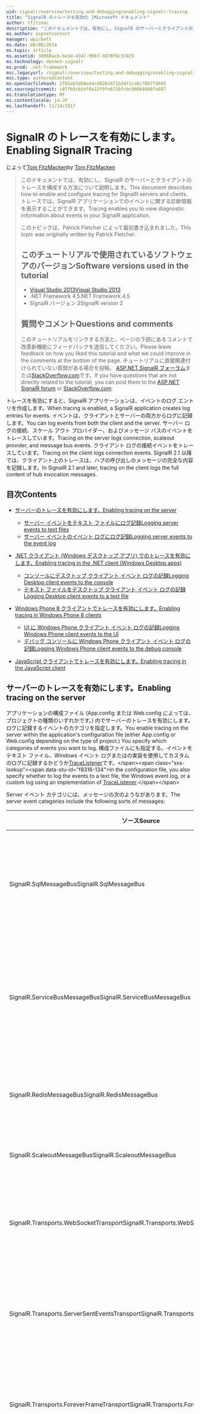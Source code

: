 ```yaml
---
uid: signalr/overview/testing-and-debugging/enabling-signalr-tracing
title: "SignalR のトレースを有効化 |Microsoft ドキュメント"
author: tfitzmac
description: "このドキュメントでは、有効にし、SignalR のサーバーとクライアントのトレースを構成する方法について説明します。 トレースでは、イベントに関する診断情報を表示することができます。"
ms.author: aspnetcontent
manager: wpickett
ms.date: 08/08/2014
ms.topic: article
ms.assetid: 30060acb-be3e-4347-996f-3870f0c37829
ms.technology: dotnet-signalr
ms.prod: .net-framework
msc.legacyurl: /signalr/overview/testing-and-debugging/enabling-signalr-tracing
msc.type: authoredcontent
ms.openlocfilehash: 2f01ab5d66e44cd82634f1b3df1ca6c78b7fd9d5
ms.sourcegitcommit: c07fb5cb5df0a12f9fe6735fcbc90964608fa687
ms.translationtype: MT
ms.contentlocale: ja-JP
ms.lasthandoff: 11/14/2017
---
```

<a name="enabling-signalr-tracing"></a><span data-ttu-id="f8316-104">SignalR のトレースを有効にします。</span><span class="sxs-lookup"><span data-stu-id="f8316-104">Enabling SignalR Tracing</span></span>
====================
<span data-ttu-id="f8316-105">によって[Tom FitzMacken](https://github.com/tfitzmac)</span><span class="sxs-lookup"><span data-stu-id="f8316-105">by [Tom FitzMacken](https://github.com/tfitzmac)</span></span>

> <span data-ttu-id="f8316-106">このドキュメントでは、有効にし、SignalR のサーバーとクライアントのトレースを構成する方法について説明します。</span><span class="sxs-lookup"><span data-stu-id="f8316-106">This document describes how to enable and configure tracing for SignalR servers and clients.</span></span> <span data-ttu-id="f8316-107">トレースでは、SignalR アプリケーションでのイベントに関する診断情報を表示することができます。</span><span class="sxs-lookup"><span data-stu-id="f8316-107">Tracing enables you to view diagnostic information about events in your SignalR application.</span></span>
> 
> <span data-ttu-id="f8316-108">このトピックは、Patrick Fletcher によって最初書き込まれました。</span><span class="sxs-lookup"><span data-stu-id="f8316-108">This topic was originally written by Patrick Fletcher.</span></span>
> 
> ## <a name="software-versions-used-in-the-tutorial"></a><span data-ttu-id="f8316-109">このチュートリアルで使用されているソフトウェアのバージョン</span><span class="sxs-lookup"><span data-stu-id="f8316-109">Software versions used in the tutorial</span></span>
> 
> 
> - [<span data-ttu-id="f8316-110">Visual Studio 2013</span><span class="sxs-lookup"><span data-stu-id="f8316-110">Visual Studio 2013</span></span>](https://www.microsoft.com/visualstudio/eng/2013-downloads)
> - <span data-ttu-id="f8316-111">.NET Framework 4.5</span><span class="sxs-lookup"><span data-stu-id="f8316-111">.NET Framework 4.5</span></span>
> - <span data-ttu-id="f8316-112">SignalR バージョン 2</span><span class="sxs-lookup"><span data-stu-id="f8316-112">SignalR version 2</span></span>
>   
> 
> 
> ## <a name="questions-and-comments"></a><span data-ttu-id="f8316-113">質問やコメント</span><span class="sxs-lookup"><span data-stu-id="f8316-113">Questions and comments</span></span>
> 
> <span data-ttu-id="f8316-114">このチュートリアルをリンクする方法と、ページの下部にあるコメントで改善新機能にフィードバックを送信してください。</span><span class="sxs-lookup"><span data-stu-id="f8316-114">Please leave feedback on how you liked this tutorial and what we could improve in the comments at the bottom of the page.</span></span> <span data-ttu-id="f8316-115">チュートリアルに直接関連付けられていない質問がある場合を投稿、 [ASP.NET SignalR フォーラム](https://forums.asp.net/1254.aspx/1?ASP+NET+SignalR)または[StackOverflow.com](http://stackoverflow.com/)です。</span><span class="sxs-lookup"><span data-stu-id="f8316-115">If you have questions that are not directly related to the tutorial, you can post them to the [ASP.NET SignalR forum](https://forums.asp.net/1254.aspx/1?ASP+NET+SignalR) or [StackOverflow.com](http://stackoverflow.com/).</span></span>


<span data-ttu-id="f8316-116">トレースを有効にすると、SignalR アプリケーションは、イベントのログ エントリを作成します。</span><span class="sxs-lookup"><span data-stu-id="f8316-116">When tracing is enabled, a SignalR application creates log entries for events.</span></span> <span data-ttu-id="f8316-117">イベントは、クライアントとサーバーの両方からログに記録します。</span><span class="sxs-lookup"><span data-stu-id="f8316-117">You can log events from both the client and the server.</span></span> <span data-ttu-id="f8316-118">サーバー ログの接続、スケール アウト プロバイダー、およびメッセージ バスのイベントをトレースしています。</span><span class="sxs-lookup"><span data-stu-id="f8316-118">Tracing on the server logs connection, scaleout provider, and message bus events.</span></span> <span data-ttu-id="f8316-119">クライアント ログの接続イベントをトレースしています。</span><span class="sxs-lookup"><span data-stu-id="f8316-119">Tracing on the client logs connection events.</span></span> <span data-ttu-id="f8316-120">SignalR 2.1 以降では、クライアント上のトレースは、ハブの呼び出しのメッセージの完全な内容を記録します。</span><span class="sxs-lookup"><span data-stu-id="f8316-120">In SignalR 2.1 and later, tracing on the client logs the full content of hub invocation messages.</span></span>

## <a name="contents"></a><span data-ttu-id="f8316-121">目次</span><span class="sxs-lookup"><span data-stu-id="f8316-121">Contents</span></span>

- [<span data-ttu-id="f8316-122">サーバーのトレースを有効にします。</span><span class="sxs-lookup"><span data-stu-id="f8316-122">Enabling tracing on the server</span></span>](#server)

    - [<span data-ttu-id="f8316-123">サーバー イベントをテキスト ファイルにログ記録</span><span class="sxs-lookup"><span data-stu-id="f8316-123">Logging server events to text files</span></span>](#server_text)
    - [<span data-ttu-id="f8316-124">サーバー イベントのイベント ログにログ記録</span><span class="sxs-lookup"><span data-stu-id="f8316-124">Logging server events to the event log</span></span>](#server_eventlog)
- [<span data-ttu-id="f8316-125">.NET クライアント (Windows デスクトップ アプリ) でのトレースを有効にします。</span><span class="sxs-lookup"><span data-stu-id="f8316-125">Enabling tracing in the .NET client (Windows Desktop apps)</span></span>](#net_client)

    - [<span data-ttu-id="f8316-126">コンソールにデスクトップ クライアント イベント ログの記録</span><span class="sxs-lookup"><span data-stu-id="f8316-126">Logging Desktop client events to the console</span></span>](#desktop_console)
    - [<span data-ttu-id="f8316-127">テキスト ファイルをデスクトップ クライアント イベント ログの記録</span><span class="sxs-lookup"><span data-stu-id="f8316-127">Logging Desktop client events to a text file</span></span>](#desktop_text)
- [<span data-ttu-id="f8316-128">Windows Phone 8 クライアントでトレースを有効にします。</span><span class="sxs-lookup"><span data-stu-id="f8316-128">Enabling tracing in Windows Phone 8 clients</span></span>](#phone)

    - [<span data-ttu-id="f8316-129">UI に Windows Phone クライアント イベント ログの記録</span><span class="sxs-lookup"><span data-stu-id="f8316-129">Logging Windows Phone client events to the UI</span></span>](#phone_ui)
    - [<span data-ttu-id="f8316-130">デバッグ コンソールに Windows Phone クライアント イベント ログの記録</span><span class="sxs-lookup"><span data-stu-id="f8316-130">Logging Windows Phone client events to the debug console</span></span>](#phone_debug)
- [<span data-ttu-id="f8316-131">JavaScript クライアントでトレースを有効にします。</span><span class="sxs-lookup"><span data-stu-id="f8316-131">Enabling tracing in the JavaScript client</span></span>](#javascript)

<a id="server"></a>
## <a name="enabling-tracing-on-the-server"></a><span data-ttu-id="f8316-132">サーバーのトレースを有効にします。</span><span class="sxs-lookup"><span data-stu-id="f8316-132">Enabling tracing on the server</span></span>

<span data-ttu-id="f8316-133">アプリケーションの構成ファイル (App.config または Web.config によっては、プロジェクトの種類のいずれかです。) 内でサーバーのトレースを有効にします。ログに記録するイベントのカテゴリを指定します。</span><span class="sxs-lookup"><span data-stu-id="f8316-133">You enable tracing on the server within the application's configuration file (either App.config or Web.config depending on the type of project.) You specify which categories of events you want to log.</span></span> <span data-ttu-id="f8316-134">構成ファイルにも指定する、イベントをテキスト ファイル、Windows イベント ログまたはの実装を使用してカスタムのログに記録するかどうか[TraceListener](https://msdn.microsoft.com/en-us/library/system.diagnostics.tracelistener(v=vs.110).aspx)です。</span><span class="sxs-lookup"><span data-stu-id="f8316-134">In the configuration file, you also specify whether to log the events to a text file, the Windows event log, or a custom log using an implementation of [TraceListener](https://msdn.microsoft.com/en-us/library/system.diagnostics.tracelistener(v=vs.110).aspx).</span></span>

<span data-ttu-id="f8316-135">Server イベント カテゴリには、メッセージの次のようながあります。</span><span class="sxs-lookup"><span data-stu-id="f8316-135">The server event categories include the following sorts of messages:</span></span>

| <span data-ttu-id="f8316-136">ソース</span><span class="sxs-lookup"><span data-stu-id="f8316-136">Source</span></span> | <span data-ttu-id="f8316-137">メッセージ</span><span class="sxs-lookup"><span data-stu-id="f8316-137">Messages</span></span> |
| --- | --- |
| <span data-ttu-id="f8316-138">SignalR.SqlMessageBus</span><span class="sxs-lookup"><span data-stu-id="f8316-138">SignalR.SqlMessageBus</span></span> | <span data-ttu-id="f8316-139">SQL Message Bus スケール アウト プロバイダーの設定、データベースの操作、error、およびタイムアウト イベント</span><span class="sxs-lookup"><span data-stu-id="f8316-139">SQL Message Bus scaleout provider setup, database operation, error, and timeout events</span></span> |
| <span data-ttu-id="f8316-140">SignalR.ServiceBusMessageBus</span><span class="sxs-lookup"><span data-stu-id="f8316-140">SignalR.ServiceBusMessageBus</span></span> | <span data-ttu-id="f8316-141">Service bus スケール アウト プロバイダー トピック作成し、サブスクリプション、error、およびメッセージングのイベント</span><span class="sxs-lookup"><span data-stu-id="f8316-141">Service bus scaleout provider topic creation and subscription, error, and messaging events</span></span> |
| <span data-ttu-id="f8316-142">SignalR.RedisMessageBus</span><span class="sxs-lookup"><span data-stu-id="f8316-142">SignalR.RedisMessageBus</span></span> | <span data-ttu-id="f8316-143">Redis スケール アウト プロバイダーの接続、切断、およびエラー イベント</span><span class="sxs-lookup"><span data-stu-id="f8316-143">Redis scaleout provider connection, disconnection, and error events</span></span> |
| <span data-ttu-id="f8316-144">SignalR.ScaleoutMessageBus</span><span class="sxs-lookup"><span data-stu-id="f8316-144">SignalR.ScaleoutMessageBus</span></span> | <span data-ttu-id="f8316-145">スケール アウト メッセージングのイベント</span><span class="sxs-lookup"><span data-stu-id="f8316-145">Scaleout messaging events</span></span> |
| <span data-ttu-id="f8316-146">SignalR.Transports.WebSocketTransport</span><span class="sxs-lookup"><span data-stu-id="f8316-146">SignalR.Transports.WebSocketTransport</span></span> | <span data-ttu-id="f8316-147">WebSocket トランスポートの接続、切断、メッセージング、およびエラー イベント</span><span class="sxs-lookup"><span data-stu-id="f8316-147">WebSocket transport connection, disconnection, messaging, and error events</span></span> |
| <span data-ttu-id="f8316-148">SignalR.Transports.ServerSentEventsTransport</span><span class="sxs-lookup"><span data-stu-id="f8316-148">SignalR.Transports.ServerSentEventsTransport</span></span> | <span data-ttu-id="f8316-149">ServerSentEvents トランスポート接続、切断、メッセージング、およびエラー イベント</span><span class="sxs-lookup"><span data-stu-id="f8316-149">ServerSentEvents transport connection, disconnection, messaging, and error events</span></span> |
| <span data-ttu-id="f8316-150">SignalR.Transports.ForeverFrameTransport</span><span class="sxs-lookup"><span data-stu-id="f8316-150">SignalR.Transports.ForeverFrameTransport</span></span> | <span data-ttu-id="f8316-151">ForeverFrame トランスポートの接続、切断、メッセージング、およびエラー イベント</span><span class="sxs-lookup"><span data-stu-id="f8316-151">ForeverFrame transport connection, disconnection, messaging, and error events</span></span> |
| <span data-ttu-id="f8316-152">SignalR.Transports.LongPollingTransport</span><span class="sxs-lookup"><span data-stu-id="f8316-152">SignalR.Transports.LongPollingTransport</span></span> | <span data-ttu-id="f8316-153">LongPolling トランスポートの接続、切断、メッセージング、およびエラー イベント</span><span class="sxs-lookup"><span data-stu-id="f8316-153">LongPolling transport connection, disconnection, messaging, and error events</span></span> |
| <span data-ttu-id="f8316-154">SignalR.Transports.TransportHeartBeat</span><span class="sxs-lookup"><span data-stu-id="f8316-154">SignalR.Transports.TransportHeartBeat</span></span> | <span data-ttu-id="f8316-155">トランスポートの接続、切断、keepalive イベント</span><span class="sxs-lookup"><span data-stu-id="f8316-155">Transport connection, disconnection, and keepalive events</span></span> |
| <span data-ttu-id="f8316-156">SignalR.ReflectedHubDescriptorProvider</span><span class="sxs-lookup"><span data-stu-id="f8316-156">SignalR.ReflectedHubDescriptorProvider</span></span> | <span data-ttu-id="f8316-157">ハブ検出イベント</span><span class="sxs-lookup"><span data-stu-id="f8316-157">Hub discovery events</span></span> |

<a id="server_text"></a>
### <a name="logging-server-events-to-text-files"></a><span data-ttu-id="f8316-158">サーバー イベントをテキスト ファイルにログ記録</span><span class="sxs-lookup"><span data-stu-id="f8316-158">Logging server events to text files</span></span>

<span data-ttu-id="f8316-159">次のコードは、イベントの各カテゴリのトレースを有効にする方法を示しています。</span><span class="sxs-lookup"><span data-stu-id="f8316-159">The following code shows how to enable tracing for each category of event.</span></span> <span data-ttu-id="f8316-160">このサンプルでは、テキスト ファイルにイベントを記録するアプリケーションを構成します。</span><span class="sxs-lookup"><span data-stu-id="f8316-160">This sample configures the application to log events to text files.</span></span>

<span data-ttu-id="f8316-161">**トレースを有効にするための XML サーバー コード**</span><span class="sxs-lookup"><span data-stu-id="f8316-161">**XML server code for enabling tracing**</span></span>

[!code-html[Main](enabling-signalr-tracing/samples/sample1.html)]

<span data-ttu-id="f8316-162">上記のコードで、`SignalRSwitch`エントリを指定します、 [TraceLevel](https://msdn.microsoft.com/en-us/library/system.diagnostics.tracelevel(v=vs.110).aspx)指定したログに送信されるイベントのために使用します。</span><span class="sxs-lookup"><span data-stu-id="f8316-162">In the code above, the `SignalRSwitch` entry specifies the [TraceLevel](https://msdn.microsoft.com/en-us/library/system.diagnostics.tracelevel(v=vs.110).aspx) used for events sent to the specified log.</span></span> <span data-ttu-id="f8316-163">設定されているこの場合、`Verbose`つまり、すべてのデバッグおよびトレースのメッセージ ログに記録されます。</span><span class="sxs-lookup"><span data-stu-id="f8316-163">In this case, it is set to `Verbose` which means all debugging and tracing messages are logged.</span></span>

<span data-ttu-id="f8316-164">次の出力からのエントリを示しています、`transports.log.txt`上記の構成ファイルを使用してアプリケーションのファイルです。</span><span class="sxs-lookup"><span data-stu-id="f8316-164">The following output shows entries from the `transports.log.txt` file for an application using the above configuration file.</span></span> <span data-ttu-id="f8316-165">表示、新しい接続、削除された接続、およびトランスポート ハートビート イベント。</span><span class="sxs-lookup"><span data-stu-id="f8316-165">It shows a new connection, a removed connection, and transport heartbeat events.</span></span>

[!code-console[Main](enabling-signalr-tracing/samples/sample2.cmd)]

<a id="server_eventlog"></a>
### <a name="logging-server-events-to-the-event-log"></a><span data-ttu-id="f8316-166">サーバー イベントのイベント ログにログ記録</span><span class="sxs-lookup"><span data-stu-id="f8316-166">Logging server events to the event log</span></span>

<span data-ttu-id="f8316-167">テキスト ファイルではなく、イベント ログにイベントをログにエントリの値を変更、`sharedListeners`ノード。</span><span class="sxs-lookup"><span data-stu-id="f8316-167">To log events to the event log rather than a text file, change the values for the entries in the `sharedListeners` node.</span></span> <span data-ttu-id="f8316-168">次のコードでは、サーバー イベントをイベント ログに記録する方法を示します。</span><span class="sxs-lookup"><span data-stu-id="f8316-168">The following code shows how to log server events to the event log:</span></span>

<span data-ttu-id="f8316-169">**イベント ログにイベントのログの XML サーバー コード**</span><span class="sxs-lookup"><span data-stu-id="f8316-169">**XML server code for logging events to the event log**</span></span>

[!code-xml[Main](enabling-signalr-tracing/samples/sample3.xml)]

<span data-ttu-id="f8316-170">イベントは、アプリケーション ログに記録され、、次のように、イベント ビューアーを使用。</span><span class="sxs-lookup"><span data-stu-id="f8316-170">The events are logged in the Application log, and are available through the Event Viewer, as shown below:</span></span>

![SignalR のログを表示するイベント ビューアー](enabling-signalr-tracing/_static/image1.png)

> [!NOTE]
> <span data-ttu-id="f8316-172">イベント ログを使用する場合は、設定、 **TraceLevel**に**エラー**管理可能なメッセージの数を保持します。</span><span class="sxs-lookup"><span data-stu-id="f8316-172">When using the event log, set the **TraceLevel** to **Error** to keep the number of messages manageable.</span></span>

<a id="net_client"></a>
## <a name="enabling-tracing-in-the-net-client-windows-desktop-apps"></a><span data-ttu-id="f8316-173">.NET クライアント (Windows デスクトップ アプリ) でのトレースを有効にします。</span><span class="sxs-lookup"><span data-stu-id="f8316-173">Enabling tracing in the .NET client (Windows Desktop apps)</span></span>

<span data-ttu-id="f8316-174">.NET クライアントをコンソールでは、テキスト ファイル、またはの実装を使用してカスタムのログにイベントがログ記録できます[TextWriter](https://msdn.microsoft.com/en-us/library/system.io.textwriter.aspx)です。</span><span class="sxs-lookup"><span data-stu-id="f8316-174">The .NET client can log events to the console, a text file, or to a custom log using an implementation of [TextWriter](https://msdn.microsoft.com/en-us/library/system.io.textwriter.aspx).</span></span>

<span data-ttu-id="f8316-175">.NET クライアントでのログ記録を有効にする設定の接続の`TraceLevel`プロパティを[TraceLevels](https://msdn.microsoft.com/en-us/library/microsoft.aspnet.signalr.client.tracelevels(v=vs.118).aspx)値、および`TraceWriter`プロパティを有効な[TextWriter](https://msdn.microsoft.com/en-us/library/system.io.textwriter.aspx)インスタンス。</span><span class="sxs-lookup"><span data-stu-id="f8316-175">To enable logging in the .NET client, set the connection's `TraceLevel` property to a [TraceLevels](https://msdn.microsoft.com/en-us/library/microsoft.aspnet.signalr.client.tracelevels(v=vs.118).aspx) value, and the `TraceWriter` property to a valid [TextWriter](https://msdn.microsoft.com/en-us/library/system.io.textwriter.aspx) instance.</span></span>

<a id="desktop_console"></a>
### <a name="logging-desktop-client-events-to-the-console"></a><span data-ttu-id="f8316-176">コンソールにデスクトップ クライアント イベント ログの記録</span><span class="sxs-lookup"><span data-stu-id="f8316-176">Logging Desktop client events to the console</span></span>

<span data-ttu-id="f8316-177">次の c# コードは、.NET クライアント コンソールにイベントを記録する方法を示しています。</span><span class="sxs-lookup"><span data-stu-id="f8316-177">The following C# code shows how to log events in the .NET client to the console:</span></span>

[!code-csharp[Main](enabling-signalr-tracing/samples/sample4.cs?highlight=2-3)]

<a id="desktop_text"></a>
### <a name="logging-desktop-client-events-to-a-text-file"></a><span data-ttu-id="f8316-178">テキスト ファイルをデスクトップ クライアント イベント ログの記録</span><span class="sxs-lookup"><span data-stu-id="f8316-178">Logging Desktop client events to a text file</span></span>

<span data-ttu-id="f8316-179">次の c# コードは、テキスト ファイルに、.NET クライアントでイベントを記録する方法を示しています。</span><span class="sxs-lookup"><span data-stu-id="f8316-179">The following C# code shows how to log events in the .NET client to a text file:</span></span>

[!code-csharp[Main](enabling-signalr-tracing/samples/sample5.cs?highlight=4-5)]

<span data-ttu-id="f8316-180">次の出力からのエントリを示しています、`ClientLog.txt`上記の構成ファイルを使用してアプリケーションのファイルです。</span><span class="sxs-lookup"><span data-stu-id="f8316-180">The following output shows entries from the `ClientLog.txt` file for an application using the above configuration file.</span></span> <span data-ttu-id="f8316-181">表示、サーバーに接続するクライアントとクライアント メソッドを呼び出し、ハブと呼ばれる`addMessage`:</span><span class="sxs-lookup"><span data-stu-id="f8316-181">It shows the client connecting to the server, and the hub invoking a client method called `addMessage`:</span></span>

[!code-console[Main](enabling-signalr-tracing/samples/sample6.cmd)]

<a id="phone"></a>
## <a name="enabling-tracing-in-windows-phone-8-clients"></a><span data-ttu-id="f8316-182">Windows Phone 8 クライアントでトレースを有効にします。</span><span class="sxs-lookup"><span data-stu-id="f8316-182">Enabling tracing in Windows Phone 8 clients</span></span>

<span data-ttu-id="f8316-183">SignalR アプリケーションを Windows Phone アプリのデスクトップ アプリケーションの場合と同じ .NET クライアントを使用して、 [Console.Out](https://msdn.microsoft.com/en-us/library/system.console.out(v=vs.110).aspx)でファイルを作成して[StreamWriter](https://msdn.microsoft.com/en-us/library/system.io.streamwriter(v=vs.110).aspx)は使用できません。</span><span class="sxs-lookup"><span data-stu-id="f8316-183">SignalR applications for Windows Phone apps use the same .NET client as desktop apps, but [Console.Out](https://msdn.microsoft.com/en-us/library/system.console.out(v=vs.110).aspx) and writing to a file with [StreamWriter](https://msdn.microsoft.com/en-us/library/system.io.streamwriter(v=vs.110).aspx) are not available.</span></span> <span data-ttu-id="f8316-184">カスタム実装を作成する必要が代わりに、 [TextWriter](https://msdn.microsoft.com/en-us/library/system.io.textwriter(v=vs.110).aspx)トレースします。</span><span class="sxs-lookup"><span data-stu-id="f8316-184">Instead, you need to create a custom implementation of [TextWriter](https://msdn.microsoft.com/en-us/library/system.io.textwriter(v=vs.110).aspx) for tracing.</span></span> 

<a id="phone_ui"></a>
### <a name="logging-windows-phone-client-events-to-the-ui"></a><span data-ttu-id="f8316-185">UI に Windows Phone クライアント イベント ログの記録</span><span class="sxs-lookup"><span data-stu-id="f8316-185">Logging Windows Phone client events to the UI</span></span>

<span data-ttu-id="f8316-186">[SignalR codebase](https://github.com/SignalR/SignalR/archive/master.zip)トレースに出力する Windows Phone のサンプルが含まれています、 [TextBlock](https://msdn.microsoft.com/library/windows/apps/windows.ui.xaml.controls.textblock.aspx)カスタムを使用して[TextWriter](https://msdn.microsoft.com/en-us/library/system.io.textwriter(v=vs.110).aspx)と呼ばれる実装`TextBlockWriter`です。</span><span class="sxs-lookup"><span data-stu-id="f8316-186">The [SignalR codebase](https://github.com/SignalR/SignalR/archive/master.zip) includes a Windows Phone sample that writes trace output to a [TextBlock](https://msdn.microsoft.com/library/windows/apps/windows.ui.xaml.controls.textblock.aspx) using a custom [TextWriter](https://msdn.microsoft.com/en-us/library/system.io.textwriter(v=vs.110).aspx) implementation called `TextBlockWriter`.</span></span> <span data-ttu-id="f8316-187">このクラスは含まれて、 **samples/Microsoft.AspNet.SignalR.Client.WP8.Samples**プロジェクト。</span><span class="sxs-lookup"><span data-stu-id="f8316-187">This class can be found in the **samples/Microsoft.AspNet.SignalR.Client.WP8.Samples** project.</span></span> <span data-ttu-id="f8316-188">インスタンスを作成するときに`TextBlockWriter`、現在の渡す[SynchronizationContext](https://msdn.microsoft.com/en-us/library/system.threading.synchronizationcontext(v=vs.110).aspx)、および[StackPanel](https://msdn.microsoft.com/en-us/library/windows/apps/windows.ui.xaml.controls.stackpanel.aspx)が作成する場所、 [TextBlock](https://msdn.microsoft.com/library/windows/apps/windows.ui.xaml.controls.textblock.aspx)トレースに使用するには出力:</span><span class="sxs-lookup"><span data-stu-id="f8316-188">When creating an instance of `TextBlockWriter`, pass in the current [SynchronizationContext](https://msdn.microsoft.com/en-us/library/system.threading.synchronizationcontext(v=vs.110).aspx), and a [StackPanel](https://msdn.microsoft.com/en-us/library/windows/apps/windows.ui.xaml.controls.stackpanel.aspx) where it will create a [TextBlock](https://msdn.microsoft.com/library/windows/apps/windows.ui.xaml.controls.textblock.aspx) to use for trace output:</span></span>

[!code-csharp[Main](enabling-signalr-tracing/samples/sample7.cs)]

<span data-ttu-id="f8316-189">トレース出力は、新規に書き込まれます[TextBlock](https://msdn.microsoft.com/library/windows/apps/windows.ui.xaml.controls.textblock.aspx)で作成した、 [StackPanel](https://msdn.microsoft.com/en-us/library/windows/apps/windows.ui.xaml.controls.stackpanel.aspx)が渡されました。</span><span class="sxs-lookup"><span data-stu-id="f8316-189">The trace output will then be written to a new [TextBlock](https://msdn.microsoft.com/library/windows/apps/windows.ui.xaml.controls.textblock.aspx) created in the [StackPanel](https://msdn.microsoft.com/en-us/library/windows/apps/windows.ui.xaml.controls.stackpanel.aspx) you passed in:</span></span>

![](enabling-signalr-tracing/_static/image2.png)

<a id="phone_debug"></a>
### <a name="logging-windows-phone-client-events-to-the-debug-console"></a><span data-ttu-id="f8316-190">デバッグ コンソールに Windows Phone クライアント イベント ログの記録</span><span class="sxs-lookup"><span data-stu-id="f8316-190">Logging Windows Phone client events to the debug console</span></span>

<span data-ttu-id="f8316-191">UI ではなく、デバッグ コンソールに出力を送信するには、実装を作成[TextWriter](https://msdn.microsoft.com/en-us/library/system.io.textwriter(v=vs.110).aspx)デバッグ ウィンドウに書き込みの接続に割り当てる[では](https://msdn.microsoft.com/en-us/library/microsoft.aspnet.signalr.client.connection.tracewriter(v=vs.118).aspx)プロパティ。</span><span class="sxs-lookup"><span data-stu-id="f8316-191">To send output to the debug console rather than the UI, create an implementation of [TextWriter](https://msdn.microsoft.com/en-us/library/system.io.textwriter(v=vs.110).aspx) that writes to the debug window, and assign it to your connection's [TraceWriter](https://msdn.microsoft.com/en-us/library/microsoft.aspnet.signalr.client.connection.tracewriter(v=vs.118).aspx) property:</span></span>

[!code-csharp[Main](enabling-signalr-tracing/samples/sample8.cs)]

<span data-ttu-id="f8316-192">トレース情報は、Visual Studio でのデバッグ ウィンドウに書き込まれます。</span><span class="sxs-lookup"><span data-stu-id="f8316-192">Trace information will then be written to the debug window in Visual Studio:</span></span>

![](enabling-signalr-tracing/_static/image3.png)

<a id="javascript"></a>
## <a name="enabling-tracing-in-the-javascript-client"></a><span data-ttu-id="f8316-193">JavaScript クライアントでトレースを有効にします。</span><span class="sxs-lookup"><span data-stu-id="f8316-193">Enabling tracing in the JavaScript client</span></span>

<span data-ttu-id="f8316-194">接続でクライアント側のログ記録を有効にするには設定、`logging`を呼び出す前に、接続オブジェクトのプロパティを`start`接続を確立する方法です。</span><span class="sxs-lookup"><span data-stu-id="f8316-194">To enable client-side logging on a connection, set the `logging` property on the connection object before you call the `start` method to establish the connection.</span></span>

<span data-ttu-id="f8316-195">**(生成されたプロキシ) を使用して、ブラウザーのコンソールへのトレースを有効にするためのクライアントの JavaScript コード**</span><span class="sxs-lookup"><span data-stu-id="f8316-195">**Client JavaScript code for enabling tracing to the browser console (with the generated proxy)**</span></span>

[!code-javascript[Main](enabling-signalr-tracing/samples/sample9.js?highlight=1)]

<span data-ttu-id="f8316-196">**(、生成されたプロキシなし)、ブラウザーのコンソールへのトレースを有効にするためのクライアントの JavaScript コード**</span><span class="sxs-lookup"><span data-stu-id="f8316-196">**Client JavaScript code for enabling tracing to the browser console (without the generated proxy)**</span></span>

[!code-javascript[Main](enabling-signalr-tracing/samples/sample10.js?highlight=2)]

<span data-ttu-id="f8316-197">トレースを有効にすると、JavaScript クライアントは、ブラウザーのコンソールにイベントを記録します。</span><span class="sxs-lookup"><span data-stu-id="f8316-197">When tracing is enabled, the JavaScript client logs events to the browser console.</span></span> <span data-ttu-id="f8316-198">ブラウザーのコンソールにアクセスするを参照してください。[監視トランスポート](../getting-started/introduction-to-signalr.md#MonitoringTransports)です。</span><span class="sxs-lookup"><span data-stu-id="f8316-198">To access the browser console, see [Monitoring Transports](../getting-started/introduction-to-signalr.md#MonitoringTransports).</span></span>

<span data-ttu-id="f8316-199">次のスクリーン ショットは、トレースを有効に SignalR JavaScript クライアントを示します。</span><span class="sxs-lookup"><span data-stu-id="f8316-199">The following screenshot shows a SignalR JavaScript client with tracing enabled.</span></span> <span data-ttu-id="f8316-200">ブラウザーのコンソールで、接続とハブ呼び出しイベントを示します。</span><span class="sxs-lookup"><span data-stu-id="f8316-200">It shows connection and hub invocation events in the browser console:</span></span>

![ブラウザーのコンソール内の SignalR トレース イベント](enabling-signalr-tracing/_static/image4.png)
